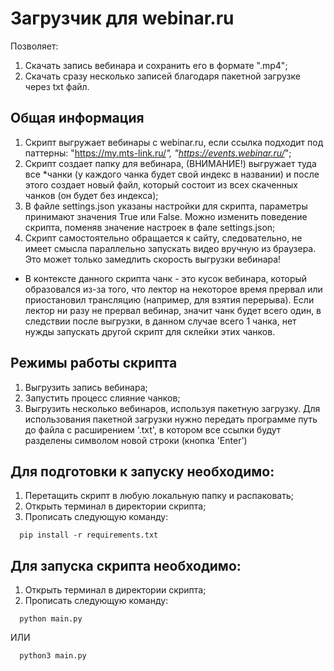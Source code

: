 # Загрузчик для webinar.ru

Позволяет: 
1) Скачать запись вебинара и сохранить его в формате ".mp4";
2) Скачать сразу несколько записей благодаря пакетной загрузке через txt файл.

## Общая информация

1) Скрипт выгружает вебинары с webinar.ru, если ссылка подходит под паттерны: "https://my.mts-link.ru/*", "https://events.webinar.ru/*";
2) Скрипт создает папку для вебинара, (ВНИМАНИЕ!) выгружает туда все *чанки (у каждого чанка будет свой индекс в названии) и после этого создает новый файл, который состоит из всех скаченных чанков (он будет без индекса);
3) В файле settings.json указаны настройки для скрипта, параметры принимают значения True или False. Можно изменить поведение скрипта, поменяв значение настроек в фале settings.json;
4) Скрипт самостоятельно обращается к сайту, следовательно, не имеет смысла параллельно запускать видео вручную из браузера. Это может только замедлить скорость выгрузки вебинара!

* В контексте данного скрипта чанк - это кусок вебинара, который образовался из-за того, что лектор на некоторое время
прервал или приостановил трансляцию (например, для взятия перерыва). Если лектор ни разу не прервал вебинар, 
значит чанк будет всего один, в следствии после выгрузки, в данном случае всего 1 чанка, нет нужды запускать 
другой скрипт для склейки этих чанков.   

## Режимы работы скрипта
1) Выгрузить запись вебинара;
2) Запустить процесс слияние чанков;
3) Выгрузить несколько вебинаров, используя пакетную загрузку.
Для использования пакетной загрузки нужно передать программе путь до файла с расширением '.txt', 
в котором все ссылки будут разделены символом новой строки (кнопка 'Enter')


## Для подготовки к запуску необходимо:

1) Перетащить скрипт в любую локальную папку и распаковать;
2) Открыть терминал в директории скрипта;
3) Прописать следующую команду:

```commandline
  pip install -r requirements.txt
```

## Для запуска скрипта необходимо:

1) Открыть терминал в директории скрипта;
2) Прописать следующую команду:

```commandline
  python main.py
```
ИЛИ

```commandline
  python3 main.py
```

